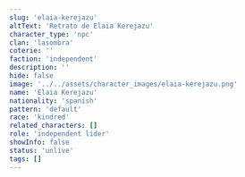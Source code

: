 ```yaml
---
slug: 'elaia-kerejazu'
altText: 'Retrato de Elaia Kerejazu'
character_type: 'npc'
clan: 'lasombra'
coterie: ''
faction: 'independent'
description: ''
hide: false
image: '../../assets/character_images/elaia-kerejazu.png'
name: 'Elaia Kerejazu'
nationality: 'spanish'
pattern: 'default'
race: 'kindred'
related_characters: []
role: 'independent lider'
showInfo: false
status: 'unlive'
tags: []
---
```

